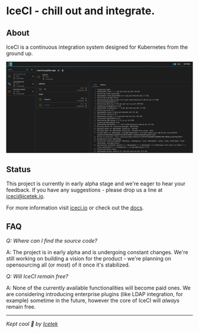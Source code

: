 # IceCI - chill out and integrate.
## About
IceCI is a continuous integration system designed for Kubernetes from the ground up.  

![iceci](img/icecidark.png)

## Status

This project is currently in early alpha stage and we're eager to hear your feedback. If you have any suggestions - please drop us a line at iceci@icetek.io.

For more information visit [iceci.io](https://iceci.io/) or check out the [docs](https://docs.iceci.io/).

## FAQ

_Q: Where can I find the source code?_

A: The project is in early alpha and is undergoing constant changes. We're still working on building a vision for the product - we're planning on opensourcing all (or most) of it once it's stabilized.

_Q: Will IceCI remain free?_

A: None of the currently available functionalities will become paid ones. We are considering introducing enterprise plugins (like LDAP integration, for example) sometime in the future, however the core of IceCI will _always_ remain free. 

---

_Kept cool &#x1f9ca; by [Icetek](https://icetek.io/)_
